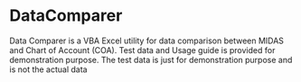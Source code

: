 # DataComparer
Data Comparer is a VBA Excel utility for data comparison between MIDAS and Chart of Account (COA).
Test data and Usage guide is provided for demonstration purpose.
The test data is just for demonstration purpose and is not the actual data
